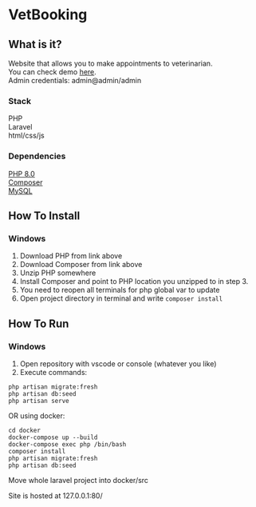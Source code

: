# VetBooking

## What is it?

Website that allows you to make appointments to veterinarian.  
You can check demo [here](https://vetbooking.herokuapp.com/).  
Admin credentials: admin@admin/admin

### Stack

PHP  
Laravel  
html/css/js

### Dependencies

[PHP 8.0](https://windows.php.net/downloads/releases/php-8.0.0-nts-Win32-vs16-x64.zip)  
[Composer](https://getcomposer.org/download/)  
[MySQL](https://www.mysql.com/)

## How To Install

### Windows

1. Download PHP from link above
2. Download Composer from link above
3. Unzip PHP somewhere
4. Install Composer and point to PHP location you unzipped to in step 3.
5. You need to reopen all terminals for php global var to update
6. Open project directory in terminal and write `composer install`

## How To Run

### Windows

1. Open repository with vscode or console (whatever you like)
2. Execute commands:

```
php artisan migrate:fresh
php artisan db:seed
php artisan serve
```

OR using docker:

```
cd docker
docker-compose up --build
docker-compose exec php /bin/bash
composer install
php artisan migrate:fresh
php artisan db:seed
```

Move whole laravel project into docker/src

Site is hosted at 127.0.0.1:80/
